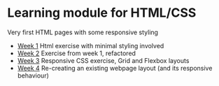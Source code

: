 
# Learning module for HTML/CSS

Very first HTML pages with some responsive styling

- [Week 1](https://hakanergin.github.io/hyf-html-css/week0)
Html exercise with minimal styling involved
- [Week 2](https://hakanergin.github.io/hyf-html-css/week1)
Exercise from week 1, refactored
- [Week 3](https://hakanergin.github.io/hyf-html-css/week2)
Responsive CSS exercise, Grid and Flexbox layouts
- [Week 4](https://hakanergin.github.io/hyf-html-css/week3)
Re-creating an existing webpage layout (and its responsive behaviour)

